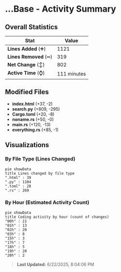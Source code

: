 # ...Base - Activity Summary 

## Overall Statistics

| Stat                   | Value                                                             |
| ---------------------- | ----------------------------------------------------------------- |
| **Lines Added** (➕)   | 1121                                          |
| **Lines Removed** (➖) | 319                                        |
| **Net Change** (↕)    | 802                |
| **Active Time** (⌚)   | 111 minutes |


## Modified Files
- **index.html** (+37, -2)
- **search.py** (+809, -295)
- **Cargo.toml** (+20, -8)
- **noname.rs** (+50, -0)
- **main.rs** (+120, -13)
- **everything.rs** (+85, -1)

## Visualizations

### By File Type (Lines Changed)

```mermaid
pie showData
title Lines changed by file type
".html" : 39
".py" : 1104
".toml" : 28
".rs" : 269
```

### By Hour (Estimated Activity Count)

```mermaid
pie showData
title Coding activity by hour (count of changes)
"00h" : 21
"01h" : 13
"02h" : 20
"03h" : 8
"15h" : 3
"17h" : 7
"18h" : 5
"19h" : 20
"20h" : 2
```


> **Last Updated:** 6/22/2025, 8:04:06 PM